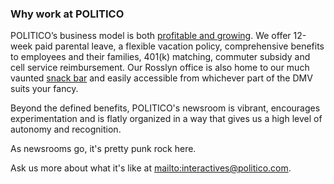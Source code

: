 ### Why work at POLITICO

POLITICO’s business model is both [profitable and growing](https://digiday.com/media/revenue-politico-growing-sales-team-35-percent/). We offer 12-week paid parental leave, a flexible vacation policy, comprehensive benefits to employees and their families, 401(k) matching, commuter subsidy and cell service reimbursement. Our Rosslyn office is also home to our much vaunted [snack bar](https://www.washingtonian.com/2017/05/23/snack-controversy-rocks-politico-newsroom/) and easily accessible from whichever part of the DMV suits your fancy.

Beyond the defined benefits, POLITICO's newsroom is vibrant, encourages experimentation and is flatly organized in a way that gives us a high level of autonomy and recognition.

As newsrooms go, it's pretty punk rock here.

Ask us more about what it's like at <mailto:interactives@politico.com>.
